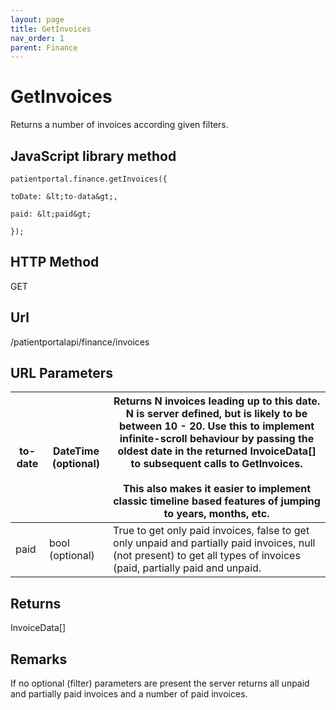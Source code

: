```yaml
---
layout: page
title: GetInvoices
nav_order: 1
parent: Finance
---
```


# GetInvoices

Returns a number of invoices according given filters.

## JavaScript library method

```
patientportal.finance.getInvoices({

toDate: &lt;to-data&gt;,

paid: &lt;paid&gt;

});
```

## HTTP Method

GET

## ****Url****

/patientportalapi/finance/invoices

## URL Parameters

| to-date | DateTime (optional) | Returns N invoices leading up to this date. N is server defined, but is likely to be between 10 - 20. Use this to implement infinite-scroll behaviour by passing the oldest date in the returned InvoiceData\[\] to subsequent calls to GetInvoices.<br><br>This also makes it easier to implement classic timeline based features of jumping to years, months, etc. |
| --- | --- | --- |
| paid | bool (optional) | True to get only paid invoices, false to get only unpaid and partially paid invoices, null (not present) to get all types of invoices (paid, partially paid and unpaid. |

## Returns

InvoiceData\[\]

## Remarks

If no optional (filter) parameters are present the server returns all unpaid and partially paid invoices and a number of paid invoices.
